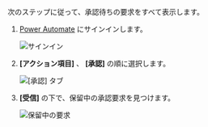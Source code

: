 次のステップに従って、承認待ちの要求をすべて表示します。

1. [Power Automate](https://flow.microsoft.com) にサインインします。
   
    ![サインイン](media/modern-approvals/sign-in.png)
2. **[アクション項目]** 、 **[承認]** の順に選択します。
   
    ![[承認] タブ](media/modern-approvals/approvals-tab.png)
3. **[受信]** の下で、保留中の承認要求を見つけます。
   
    ![保留中の要求](media/modern-approvals/pending-requests.png)

